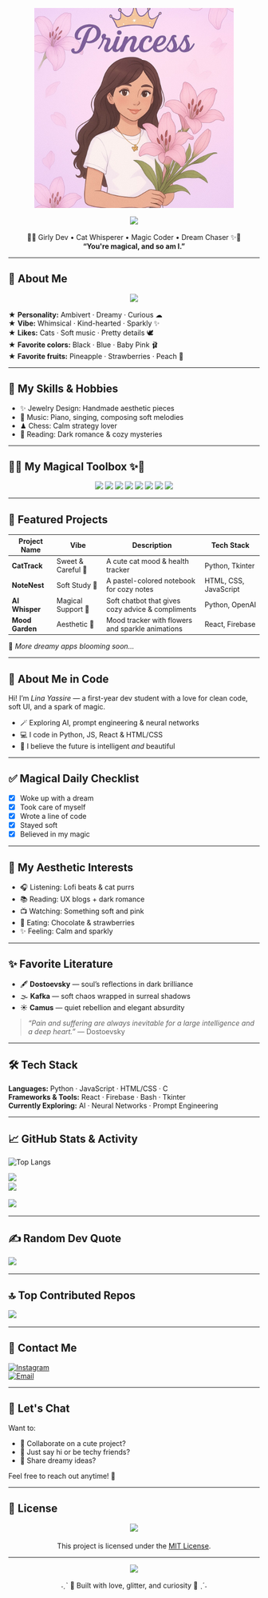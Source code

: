 <!-- 🌸 Welcome Banner -->
<p align="center">
  <img src="WhatsApp Image 2025-05-19 at 02.26.00_f2c68f12.jpg" width="400" />
</p>

<p align="center">
  <img src="https://readme-typing-svg.demolab.com?font=Quicksand&size=24&duration=3000&pause=1000&color=FFB6C1&center=true&vCenter=true&width=435&lines=Welcome+to+Lina's+Universe!;Soft+code+dreams+in+baby+pink...;You're+magical+and+so+am+I." />
</p>

<p align="center">
  🌸✨ Girly Dev • Cat Whisperer • Magic Coder • Dream Chaser ✨🌸  
  <br>
  <strong>“You're magical, and so am I.”</strong>
</p>

---

## 🌷 About Me

<p align="center">
  <img src="https://img.shields.io/badge/𖦹 About Me -ffcfe6?style=for-the-badge&logoColor=ff69b4" />
</p>

<p align="center">

★ <strong>Personality:</strong> Ambivert · Dreamy · Curious ☁  
★ <strong>Vibe:</strong> Whimsical · Kind-hearted · Sparkly ✨  
★ <strong>Likes:</strong> Cats · Soft music · Pretty details 🕊  
★ <strong>Favorite colors:</strong> Black · Blue · Baby Pink 🩰  
★ <strong>Favorite fruits:</strong> Pineapple · Strawberries · Peach 🍓  

</p>

---

## 🌟 My Skills & Hobbies

- ✨ Jewelry Design: Handmade aesthetic pieces  
- 🎵 Music: Piano, singing, composing soft melodies  
- ♟ Chess: Calm strategy lover  
- 📖 Reading: Dark romance & cozy mysteries  

---

## 🌸✨ My Magical Toolbox ✨🌸

<p align="center">
  <img src="https://img.shields.io/badge/Python-ffcfe6?style=for-the-badge&logo=python&logoColor=ff69b4" />
  <img src="https://img.shields.io/badge/HTML5-ffe6f2?style=for-the-badge&logo=html5&logoColor=ff1493" />
  <img src="https://img.shields.io/badge/CSS3-fddde6?style=for-the-badge&logo=css3&logoColor=ff69b4" />
  <img src="https://img.shields.io/badge/JavaScript-fff0f5?style=for-the-badge&logo=javascript&logoColor=f7df1e" />
  <img src="https://img.shields.io/badge/VS_Code-ffe6fa?style=for-the-badge&logo=visual-studio-code&logoColor=6e40c9" />
  <img src="https://img.shields.io/badge/GitHub-fde7f7?style=for-the-badge&logo=github&logoColor=8b008b" />
  <img src="https://img.shields.io/badge/Linux-fff5fb?style=for-the-badge&logo=linux&logoColor=ff69b4" />
  <img src="https://img.shields.io/badge/OpenAI-ffe0f0?style=for-the-badge&logo=openai&logoColor=ff1493" />
</p>

---

## 🌸 Featured Projects

| Project Name   | Vibe                   | Description                                          | Tech Stack              |
|----------------|------------------------|------------------------------------------------------|--------------------------|
| **CatTrack**   | Sweet & Careful 🐾     | A cute cat mood & health tracker                     | Python, Tkinter          |
| **NoteNest**   | Soft Study 🧸          | A pastel-colored notebook for cozy notes             | HTML, CSS, JavaScript    |
| **AI Whisper** | Magical Support 🌙     | Soft chatbot that gives cozy advice & compliments    | Python, OpenAI           |
| **Mood Garden**| Aesthetic 🌸           | Mood tracker with flowers and sparkle animations     | React, Firebase          |

🌱 *More dreamy apps blooming soon...*

---

## 💖 About Me in Code

Hi! I’m *Lina Yassire* — a first-year dev student with a love for clean code, soft UI, and a spark of magic.  

- 🪄 Exploring AI, prompt engineering & neural networks  
- 💻 I code in Python, JS, React & HTML/CSS  
- 🌈 I believe the future is intelligent *and* beautiful  

---

## ✅ Magical Daily Checklist

- [x] Woke up with a dream  
- [x] Took care of myself  
- [x] Wrote a line of code  
- [x] Stayed soft  
- [x] Believed in my magic  

---

## 🎀 My Aesthetic Interests

- 🎧 Listening: Lofi beats & cat purrs  
- 📚 Reading: UX blogs + dark romance  
- 📺 Watching: Something soft and pink  
- 🍫 Eating: Chocolate & strawberries  
- ✨ Feeling: Calm and sparkly  

---

## ✨ Favorite Literature

- 🖋 **Dostoevsky** — soul’s reflections in dark brilliance  
- 🌫 **Kafka** — soft chaos wrapped in surreal shadows  
- ☀ **Camus** — quiet rebellion and elegant absurdity  

> *“Pain and suffering are always inevitable for a large intelligence and a deep heart.”* — Dostoevsky

---

## 🛠 Tech Stack

**Languages:** Python · JavaScript · HTML/CSS · C  
**Frameworks & Tools:** React · Firebase · Bash · Tkinter  
**Currently Exploring:** AI · Neural Networks · Prompt Engineering

---

## 📈 GitHub Stats & Activity

![Top Langs](https://github-readme-stats.vercel.app/api/top-langs/?username=pxxelina&layout=compact&theme=tokyonight)

![](https://github-readme-stats.vercel.app/api?username=pxxelina&theme=dark&hide_border=false)  
![](https://nirzak-streak-stats.vercel.app/?user=pxxelina&theme=dark&hide_border=false)  

![](https://github-profile-trophy.vercel.app/?username=pxxelina&theme=radical&no-frame=false&no-bg=false&margin-w=4)

---

## ✍️ Random Dev Quote

![](https://quotes-github-readme.vercel.app/api?type=horizontal&theme=radical)

---

## 🔝 Top Contributed Repos

![](https://github-contributor-stats.vercel.app/api?username=pxxelina&limit=5&theme=dark&combine_all_yearly_contributions=true)

---

## 💌 Contact Me

[![Instagram](https://img.shields.io/badge/instagram-@lina_yassire-FF69B4?style=for-the-badge&logo=instagram&logoColor=white)](https://instagram.com/lina_yassire)  
[![Email](https://img.shields.io/badge/Email-linayassire00@gmail.com-ffc0cb?style=for-the-badge&logo=gmail&logoColor=white)](mailto:linayassire00@gmail.com)

---

## 💬 Let's Chat

Want to:

- 💖 Collaborate on a cute project?  
- 💫 Just say hi or be techy friends?  
- 🐾 Share dreamy ideas?

Feel free to reach out anytime! 🌸

---

## 📝 License

<p align="center">
  <img src="https://img.shields.io/badge/License-MIT-ffb6c1?style=for-the-badge&logoColor=white" />
  <br><br>
  This project is licensed under the <a href="https://opensource.org/licenses/MIT">MIT License</a>.
</p>

---

<p align="center">
  <img src="https://readme-typing-svg.herokuapp.com?font=Kalam&size=25&duration=3000&color=FFB6C1&center=true&vCenter=true&lines=Thanks+for+visiting!+You're+magical.;I+believe+in+you.;Let's+build+sparkly+things+together!" />
</p>

<p align="center">  
  ˗ˏˋ 💖 Built with love, glitter, and curiosity 💖 ˎˊ˗  
</p>
